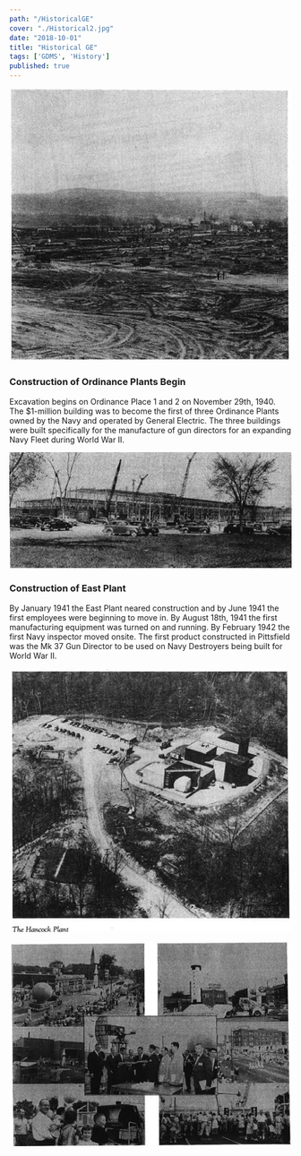 ```yaml
---
path: "/HistoricalGE"
cover: "./Historical2.jpg"
date: "2018-10-01"
title: "Historical GE"
tags: ['GDMS', 'History']
published: true
---
```

![Construction of Ordinance Plants Begin](./Historical1.jpg)
### Construction of Ordinance Plants Begin
Excavation begins on Ordinance Place 1 and 2 on November 29th, 1940. The $1-million building was to become the first of three Ordinance Plants owned by the Navy and operated by General Electric. The three buildings were built specifically for the manufacture of gun directors for an expanding Navy Fleet during World War II. 

![Construction of East Plant 1](./Historical2.jpg)
### Construction of East Plant
By January 1941 the East Plant neared construction and by June 1941 the first employees were beginning to move in. By August 18th, 1941 the first manufacturing equipment was turned on and running. By February 1942 the first Navy inspector moved onsite. The first product constructed in Pittsfield was the Mk 37 Gun Director to be used on Navy Destroyers being built for World War II.

![](./Historical3.jpg)

![](./Historical4.jpg)